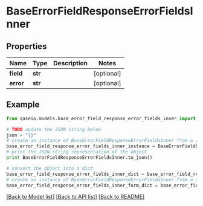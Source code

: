 # BaseErrorFieldResponseErrorFieldsInner


## Properties

Name | Type | Description | Notes
------------ | ------------- | ------------- | -------------
**field** | **str** |  | [optional] 
**error** | **str** |  | [optional] 

## Example

```python
from qaseio.models.base_error_field_response_error_fields_inner import BaseErrorFieldResponseErrorFieldsInner

# TODO update the JSON string below
json = "{}"
# create an instance of BaseErrorFieldResponseErrorFieldsInner from a JSON string
base_error_field_response_error_fields_inner_instance = BaseErrorFieldResponseErrorFieldsInner.from_json(json)
# print the JSON string representation of the object
print BaseErrorFieldResponseErrorFieldsInner.to_json()

# convert the object into a dict
base_error_field_response_error_fields_inner_dict = base_error_field_response_error_fields_inner_instance.to_dict()
# create an instance of BaseErrorFieldResponseErrorFieldsInner from a dict
base_error_field_response_error_fields_inner_form_dict = base_error_field_response_error_fields_inner.from_dict(base_error_field_response_error_fields_inner_dict)
```
[[Back to Model list]](../README.md#documentation-for-models) [[Back to API list]](../README.md#documentation-for-api-endpoints) [[Back to README]](../README.md)


